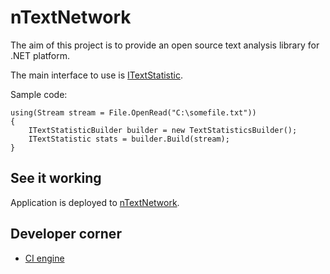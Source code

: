 nTextNetwork
============

The aim of this project is to provide an open source text analysis library for .NET platform.

The main interface to use is [ITextStatistic](https://github.com/oleksii-mdr/nTextNetwork/blob/master/src/app/nTextNetwork.Core/Interfaces/ITextStatistic.cs).

Sample code:
```CSharp
using(Stream stream = File.OpenRead("C:\somefile.txt"))
{
    ITextStatisticBuilder builder = new TextStatisticsBuilder();
    ITextStatistic stats = builder.Build(stream);
}
```

See it working
-------------
Application is deployed to [nTextNetwork](http://ntextnetwork.apphb.com/).

Developer corner
-------------
*   [CI engine](https://appharbor.com/applications/ntextnetwork)